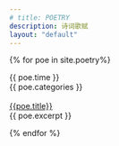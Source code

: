 ```yaml
---
# title: POETRY
description: 诗词歌赋
layout: "default"
---
```


<div class="home">


  {% for poe in site.poetry%}
  <div class="post postContent">
    <div class="poeDate">{{ poe.time }}
    </div>
    <div class="postTitle">
    <div class="poeTag">
      {{ poe.categories }}
    </div>
    <br>
    <a class='poeLink' href="{{site.url}}{{site.baseurl}}{{poe.url}}">{{poe.title}}</a>
    </div>
    <div class="poeExt">
     {{ poe.excerpt }}
    </div>
  </div>

  {% endfor %}


</div>
